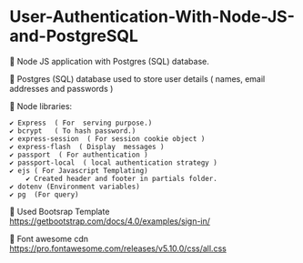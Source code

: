 # User-Authentication-With-Node-JS-and-PostgreSQL

📌 Node JS application with Postgres (SQL) database.

📌 Postgres (SQL) database used to store user details ( names, email addresses and passwords )

🔴 Node libraries:

    ✔️ Express  ( For  serving purpose.)
    ✔️ bcrypt   ( To hash password.)
    ✔️ express-session  ( For session cookie object )
    ✔️ express-flash  ( Display  messages )
    ✔️ passport  ( For authentication )
    ✔️ passport-local  ( local authentication strategy )
    ✔️ ejs ( For Javascript Templating)
        ✔️ Created header and footer in partials folder.
    ✔️ dotenv (Environment variables)
    ✔️ pg  (For query)

📌 Used Bootsrap Template
https://getbootstrap.com/docs/4.0/examples/sign-in/

📌 Font awesome cdn
https://pro.fontawesome.com/releases/v5.10.0/css/all.css



